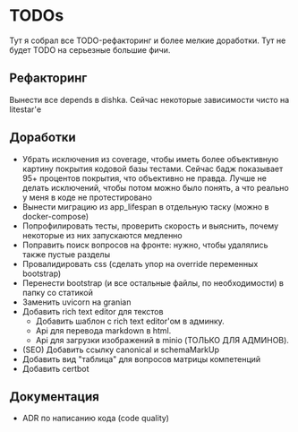# TODOs

Тут я собрал все TODO-рефакторинг и более мелкие доработки. Тут не будет TODO на серьезные большие
фичи.

## Рефакторинг

Вынести все depends в dishka. Сейчас некоторые зависимости чисто на litestar'е

## Доработки

- Убрать исключения из coverage, чтобы иметь более объективную картину покрытия кодовой базы
  тестами. Сейчас бадж показывает 95+ процентов покрытия, что объективно не правда. Лучше
  не делать исключений, чтобы потом можно было понять, а что реально у меня в коде не протестировано
- Вынести миграцию из app_lifespan в отдельную таску (можно в docker-compose)
- Попрофилировать тесты, проверить скорость и выяснить, почему некоторые из них запускаются
  медленно
- Поправить поиск вопросов на фронте: нужно, чтобы удалялись также пустые разделы
- Провалидировать css (сделать упор на override переменных bootstrap)
- Перенести bootstrap (и все остальные файлы, по необходимости) в папку со статикой
- Заменить uvicorn на granian
- Добавить rich text editor для текстов
  - Добавить шаблон с rich text editor'ом в админку.
  - Api для перевода markdown в html.
  - Api для загрузки изображений в minio (ТОЛЬКО ДЛЯ АДМИНОВ).
- (SEO) Добавить ссылку canonical и schemaMarkUp
- Добавить вид "таблица" для вопросов матрицы компетенций
- Добавить certbot

## Документация

- ADR по написанию кода (code quality)